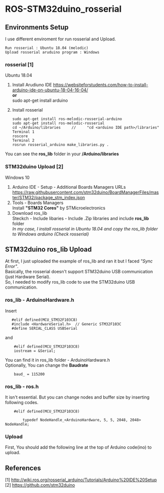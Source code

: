 # ROS-STM32duino_rosserial

## Environments Setup
I use different enviroment for run rosserial and Upload.

    Run rosserial : Ubuntu 18.04 (melodic)
    Upload rosserial aruduino program : Windows

### rosserial [1]
Ubuntu 18.04
 1. Install Arudiuno IDE
 https://websiteforstudents.com/how-to-install-arduino-ide-on-ubuntu-18-04-16-04/ \
 **or**\
 sudo apt-get install arduino
 2. Install rosserial 

        sudo apt-get install ros-melodic-rosserial-arduino
        sudo apt-get install ros-melodic-rosserial
        cd ~/Arduino/libraries     //     "cd <arduino IDE path>/libraries"
        Terminal 1
        roscore
        Terminal 2
        rosrun rosserial_arduino make_libraries.py .
    
  You can see the **ros_lib** folder in your **/Arduino/libraries**
    
    
### STM32duino Upload [2]
Windows 10
 1. Arduino IDE - Setup - Additional Boards Managers URLs\
    https://raw.githubusercontent.com/stm32duino/BoardManagerFiles/master/STM32/package_stm_index.json
 2. Tools - Boards Managers\
    Install **"STM32 Cores"** by STMicroelectronics
 3. Download ros_lib \
   Steckch - Include libaries - Include .Zip libraries and include **ros_lib** folder\
   *In my case, I install rosserial in Ubuntu 18.04 and copy the ros_lib folder to Windows arduino (Check rosserial)*

## STM32duino ros_lib Upload
 At first, I just uploaded the example of ros_lib and ran it but I faced *"Sync Error"*. \
 Basically, the rosserial doesn't support STM32duino USB communication (just Hardware Serial). \
 So, I needed to modify ros_lib code to use the STM32duino USB communication.

### ros_lib - ArduinoHardware.h
Insert

       #elif defined(MCU_STM32F103C8)
       #include <HardwareSerial.h>  // Generic STM32F103C
       #define SERIAL_CLASS USBSerial
 and

        #elif defined(MCU_STM32F103C8)
        iostream = &Serial;
       
 You can find it in ros_lib folder - ArduinoHardware.h\
 Optionally, You can change the **Baudrate**

        baud_ = 115200

### ros_lib - ros.h
 It isn't essential.
 But you can change nodes and buffer size by inserting following codes.

        #elif defined(MCU_STM32F103C8)
        
            typedef NodeHandle_<ArduinoHardware, 5, 5, 2048, 2048> NodeHandle;

### Upload
First, You should add the following line at the top of Arduino code(ino) to upload.






## References
[1] http://wiki.ros.org/rosserial_arduino/Tutorials/Arduino%20IDE%20Setup \
[2] https://github.com/stm32duino
